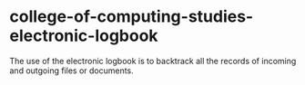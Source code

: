 # college-of-computing-studies-electronic-logbook
The use of the electronic logbook is to backtrack all the records of incoming and outgoing files or documents.
